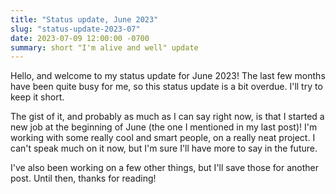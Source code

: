 ```yaml
---
title: "Status update, June 2023"
slug: "status-update-2023-07"
date: 2023-07-09 12:00:00 -0700
summary: short "I'm alive and well" update
---
```


Hello, and welcome to my status update for June 2023! The last few months have been quite busy for me, so this status
update is a bit overdue. I'll try to keep it short.

The gist of it, and probably as much as I can say right now, is that I started a new job at the beginning of June (the
one I mentioned in my last post)! I'm
working with some really cool and smart people, on a really neat project. I can't speak much on it now,
but I'm sure I'll have more to say in the future.

I've also been working on a few other things, but I'll save those for another post. Until then, thanks for reading!

